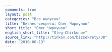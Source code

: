 ```yaml
---
comments: true
layout: post
categories: "Все выпуски"
title: "Бизнес-секреты: Олег Чиркунов"
short_title: "Олег Чиркунов"
english_short_title: "Oleg-Chirkunov"
source_link: "http://tinkov.com/bizsekrety/38"
date: "2010-06-13"
---
```

